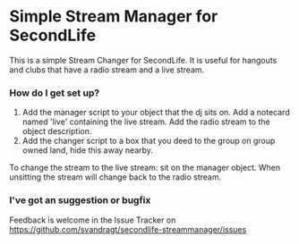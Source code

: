 # Simple Stream Manager for SecondLife #

This is a simple Stream Changer for SecondLife. It is useful for hangouts and clubs that have a radio stream and a live stream.

### How do I get set up? ###

  1. Add the manager script to your object that the dj sits on. Add a notecard named 'live' containing the live stream. Add the radio stream to the object description.
  2. Add the changer script to a box that you deed to the group on group owned land, hide this away nearby.

To change the stream to the live stream: sit on the manager object. When unsitting the stream will change back to the radio stream.

### I've got an suggestion or bugfix ###
Feedback is welcome in the Issue Tracker on https://github.com/svandragt/secondlife-streammanager/issues

